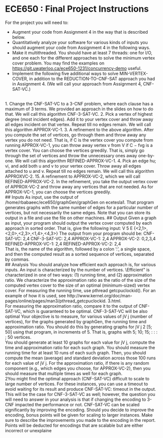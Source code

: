 # ECE650 : Final Project Instructions

For the project you will need to:
* Augment your code from Assignment 4 in the way that is described below.
* Quantitatively analyze your software for various kinds of inputs
you should augment your code from Assignment 4 in the following ways.
* Make it multithreaded. You should have at least 7 threads: one for I/O, and one each for the
different approaches to solve the minimum vertex cover problem. You may find the examples
on https://git.uwaterloo.ca/ece650-1231/concurrency-demo useful.
* Implement the following five additional ways to solve MIN-VERTEX-COVER, in addition
to the REDUCTION-TO-CNF-SAT approach you had in Assignment 4. (We will call your
approach from Assignment 4, CNF-SAT-VC.)
<br />
1. Change the CNF-SAT-VC to a 3-CNF problem, where each clause has a maximum of
3 terms. We provided an approach in the slides on how to do that. We will call this
algorithm CNF-3-SAT-VC.
2. Pick a vertex of highest degree (most incident edges). Add it to your vertex cover and
throw away all edges incident on that vertex. Repeat till no edges remain. We will call
this algorithm APPROX-VC-1.
3. A refinement to the above algorithm. After you compute the set of vertices, go through
them and throw away any vertex you do not need. That is, if C is the vertex cover you
compute from running APPROX-VC-1, you can throw away vertex v from V if C − fvg
is a vertex cover. You can choose the vertices greedily. That is, simply go through the set
of vertices and throw the unnecessary ones away one-by-one. We will call this algorithm
REFINED-APPROX-VC-1.
4. Pick an edge hu; vi, and add both u and v to your vertex cover. Throw away all edges
attached to u and v. Repeat till no edges remain. We will call this algorithm APPROXVC-2.
15. A refinement to APPROX-VC-2, which we will call REFINED-APPROX-VC-2. In the
refinement, you take the output vertex cover of APPROX-VC-2 and throw away any
vertices that are not needed. As for APPROX-VC-1, you can choose the vertices greedily.
<br />
## Inputs
As input, use the output of /home/rbabaeec/ece650/graphGen/graphGen on ecetesla1. That
program generates graphs with the same number of edges for a particular number of vertices, but
not necessarily the same edges. Note that you can store its output in a file and use the file on other
machines.
## Output
Given a graph as input, your program should output the vertex cover computed by each approach
in sorted order. That is, give the following input:
V 5
E {<2,1>,<2,0>,<2,3>,<1,4>,<4,3>}
The output from your program should be:
CNF-SAT-VC: 2,4
CNF-3-SAT-VC: 2,4
APPROX-VC-1: 2,4
APPROX-VC-2: 0,2,3,4
REFINED-APPROX-VC-1: 2,4
REFINED-APPROX-VC-2: 2,4
<br />
That is, the name of the algorithm, followed by a colon ’:’, a single space, and then the computed
result as a sorted sequence of vertices, separated by commas.
<br />
## Analysis
You should analyze how efficient each approach is, for various inputs. An input is characterized
by the number of vertices. \Efficient" is characterized in one of two ways: (1) running time, and
(2) approximation ratio. We characterize the approximation ratio as the ratio of the size of the
computed vertex cover to the size of an optimal (minimum-sized) vertex cover.
For measuring the running time, use pthread getcpuclockid(). For an example of how it is
used, see http://www.kernel.org/doc/man-pages/online/pages/man3/pthread_getcpuclockid.
3.html.
<br />
For measuring the approximation ratio, compare it to the output of CNF-SAT-VC, which is
guaranteed to be optimal. CNF-3-SAT-VC will be also optimal
Your objective is to measure, for various values of jV j (number of vertices), for the graphs
generated by graphGen, the running time and approximation ratio. You should do this by generating
graphs for jV j 2 [5; 50] using that program, in increments of 5. That is, graphs with 5; 10; 15; : : : ; 50
vertices.
<br />
You should generate at least 10 graphs for each value for jV j, compute the time and approximation ratio for each such graph. You should measure the running time for at least 10 runs of each
such graph. Then, you should compute the mean (average) and standard deviation across those
100 runs for each value of jV j. For the approximation ratio, if there is any random component (e.g.,
which edges you choose, for APPROX-VC-2), then you should measure that multiple times as well
for each graph.
<br />
2You might find the optimal approach (CNF-SAT-VC) difficult to scale to large number of vertices. For these instances, you can use a timeout to avoid waiting for its result and produce
CNF-SAT-VC: timeout in the output.
<br />
This will be the case for CNF-3-SAT-VC as well; however, the question you will need to answer
in your analysis is that if changing the encoding to 3-CNF impacted the performance or not.
CNF-SAT-VC can be scaled significantly by improving the encoding. Should you decide to
improve the encoding, bonus points will be given for scaling to larger instances. Make sure to
describe the improvements you made to the encoding in the report. Points will be deducted for
encodings that are scalable but are either incorrect or unexplaine
